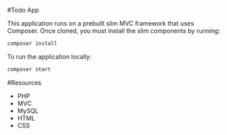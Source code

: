 #Todo App

This application runs on a prebuilt slim MVC framework that uses Composer. Once cloned, you must install the slim components by running:

```bash
composer install
```

To run the application locally:
```bash
composer start

```

#Resources
- PHP
- MVC
- MySQL
- HTML
- CSS
